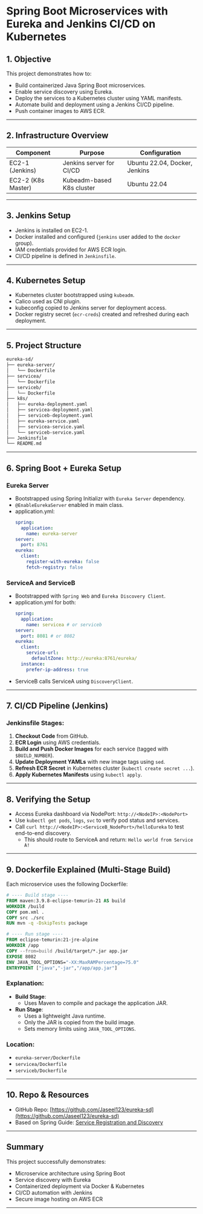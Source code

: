 # Spring Boot Microservices with Eureka and Jenkins CI/CD on Kubernetes

## 1. Objective

This project demonstrates how to:

- Build containerized Java Spring Boot microservices.
- Enable service discovery using Eureka.
- Deploy the services to a Kubernetes cluster using YAML manifests.
- Automate build and deployment using a Jenkins CI/CD pipeline.
- Push container images to AWS ECR.

---

## 2. Infrastructure Overview

| Component        | Purpose                        | Configuration               |
|------------------|--------------------------------|------------------------------|
| EC2-1 (Jenkins)   | Jenkins server for CI/CD       | Ubuntu 22.04, Docker, Jenkins |
| EC2-2 (K8s Master)| Kubeadm-based K8s cluster      | Ubuntu 22.04    |

---

## 3. Jenkins Setup

- Jenkins is installed on EC2-1.
- Docker installed and configured (`jenkins` user added to the `docker` group).
- IAM credentials provided for AWS ECR login.
- CI/CD pipeline is defined in `Jenkinsfile`.

---

## 4. Kubernetes Setup

- Kubernetes cluster bootstrapped using `kubeadm`.
- Calico used as CNI plugin.
- kubeconfig copied to Jenkins server for deployment access.
- Docker registry secret (`ecr-creds`) created and refreshed during each deployment.

---

## 5. Project Structure

```bash
eureka-sd/
├── eureka-server/
│   └── Dockerfile
├── servicea/
│   └── Dockerfile
├── serviceb/
│   └── Dockerfile
├── k8s/
│   ├── eureka-deployment.yaml
│   ├── servicea-deployment.yaml
│   ├── serviceb-deployment.yaml
│   ├── eureka-service.yaml
│   ├── servicea-service.yaml
│   └── serviceb-service.yaml
├── Jenkinsfile
└── README.md
```

---

## 6. Spring Boot + Eureka Setup

### Eureka Server
- Bootstrapped using Spring Initializr with `Eureka Server` dependency.
- `@EnableEurekaServer` enabled in main class.
- application.yml:
  ```yaml
  spring:
    application:
      name: eureka-server
  server:
    port: 8761
  eureka:
    client:
      register-with-eureka: false
      fetch-registry: false
  ```

### ServiceA and ServiceB
- Bootstrapped with `Spring Web` and `Eureka Discovery Client`.
- application.yml for both:
  ```yaml
  spring:
    application:
      name: servicea # or serviceb
  server:
    port: 8081 # or 8082
  eureka:
    client:
      service-url:
        defaultZone: http://eureka:8761/eureka/
    instance:
      prefer-ip-address: true
  ```
- ServiceB calls ServiceA using `DiscoveryClient`.

---

## 7. CI/CD Pipeline (Jenkins)

### Jenkinsfile Stages:
1. **Checkout Code** from GitHub.
2. **ECR Login** using AWS credentials.
3. **Build and Push Docker Images** for each service (tagged with `$BUILD_NUMBER`).
4. **Update Deployment YAMLs** with new image tags using `sed`.
5. **Refresh ECR Secret** in Kubernetes cluster (`kubectl create secret ...`).
6. **Apply Kubernetes Manifests** using `kubectl apply`.

---

## 8. Verifying the Setup

- Access Eureka dashboard via NodePort: `http://<NodeIP>:<NodePort>`
- Use `kubectl get pods`, `logs`, `svc` to verify pod status and services.
- Call `curl http://<NodeIP>:<ServiceB_NodePort>/helloEureka` to test end-to-end discovery.
  - This should route to ServiceA and return: `Hello world from Service A!`

---

## 9. Dockerfile Explained (Multi-Stage Build)

Each microservice uses the following Dockerfile:

```Dockerfile
# ---- Build stage ----
FROM maven:3.9.8-eclipse-temurin-21 AS build
WORKDIR /build
COPY pom.xml .
COPY src ./src
RUN mvn -q -DskipTests package

# ---- Run stage ----
FROM eclipse-temurin:21-jre-alpine
WORKDIR /app
COPY --from=build /build/target/*.jar app.jar
EXPOSE 8082
ENV JAVA_TOOL_OPTIONS="-XX:MaxRAMPercentage=75.0"
ENTRYPOINT ["java","-jar","/app/app.jar"]
```

### Explanation:
- **Build Stage**:
  - Uses Maven to compile and package the application JAR.
- **Run Stage**:
  - Uses a lightweight Java runtime.
  - Only the JAR is copied from the build image.
  - Sets memory limits using `JAVA_TOOL_OPTIONS`.

###  Location:
- `eureka-server/Dockerfile`
- `servicea/Dockerfile`
- `serviceb/Dockerfile`

---

## 10. Repo & Resources

- GitHub Repo: [https://github.com/Jaseel123/eureka-sd](https://github.com/Jaseel123/eureka-sd)
- Based on Spring Guide: [Service Registration and Discovery](https://spring.io/guides/gs/service-registration-and-discovery/)

---

## Summary

This project successfully demonstrates:

- Microservice architecture using Spring Boot
- Service discovery with Eureka
- Containerized deployment via Docker & Kubernetes
- CI/CD automation with Jenkins
- Secure image hosting on AWS ECR

---
